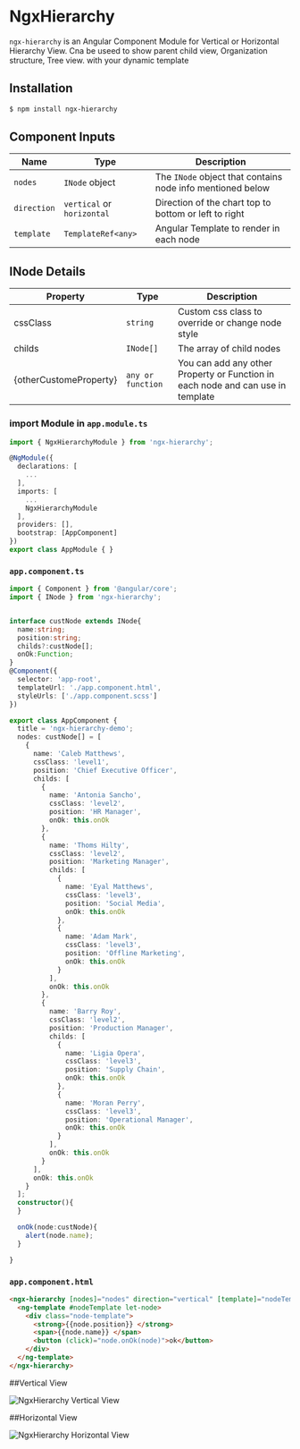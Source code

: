 # NgxHierarchy

`ngx-hierarchy` is an Angular Component Module for Vertical or Horizontal Hierarchy View. Cna be useed to show parent child view, Organization structure, Tree view. with your dynamic template

## Installation

```sh
$ npm install ngx-hierarchy
```


## Component Inputs

|Name|Type|Description
|---|---|---|
|`nodes`|`INode` object|The `INode` object that contains node info mentioned below
|`direction`|`vertical` or `horizontal`| Direction of the chart top to bottom or left to right
|`template`|`TemplateRef<any>`| Angular Template to render in each node

## INode Details

|Property|Type|Description
|---|---|---
|cssClass|`string`|Custom css class to override or change node style
|childs|`INode[]`|The array of child nodes
|{otherCustomeProperty}|`any or function`|You can add any other Property or Function in each node and can use in template


### import Module in `app.module.ts`


```ts
import { NgxHierarchyModule } from 'ngx-hierarchy';
```
```ts
@NgModule({
  declarations: [
    ...
  ],
  imports: [
    ...
    NgxHierarchyModule
  ],
  providers: [],
  bootstrap: [AppComponent]
})
export class AppModule { }

```

### `app.component.ts`

```ts
import { Component } from '@angular/core';
import { INode } from 'ngx-hierarchy';


interface custNode extends INode{
  name:string;
  position:string;
  childs?:custNode[];
  onOk:Function;
}
@Component({
  selector: 'app-root',
  templateUrl: './app.component.html',
  styleUrls: ['./app.component.scss']
})

export class AppComponent {
  title = 'ngx-hierarchy-demo';
  nodes: custNode[] = [
    {
      name: 'Caleb Matthews',
      cssClass: 'level1',
      position: 'Chief Executive Officer',
      childs: [
        {
          name: 'Antonia Sancho',
          cssClass: 'level2',
          position: 'HR Manager',
          onOk: this.onOk
        },
        {
          name: 'Thoms Hilty',
          cssClass: 'level2',
          position: 'Marketing Manager',
          childs: [
            {
              name: 'Eyal Matthews',
              cssClass: 'level3',
              position: 'Social Media',
              onOk: this.onOk
            },
            {
              name: 'Adam Mark',
              cssClass: 'level3',
              position: 'Offline Marketing',
              onOk: this.onOk
            }
          ],
          onOk: this.onOk
        },
        {
          name: 'Barry Roy',
          cssClass: 'level2',
          position: 'Production Manager',
          childs: [
            {
              name: 'Ligia Opera',
              cssClass: 'level3',
              position: 'Supply Chain',
              onOk: this.onOk
            },
            {
              name: 'Moran Perry',
              cssClass: 'level3',
              position: 'Operational Manager',
              onOk: this.onOk
            }
          ],
          onOk: this.onOk
        }
      ],
      onOk: this.onOk
    }
  ];
  constructor(){
  }

  onOk(node:custNode){
    alert(node.name);
  }

}

```

### `app.component.html`

```html
<ngx-hierarchy [nodes]="nodes" direction="vertical" [template]="nodeTemplate">
  <ng-template #nodeTemplate let-node>
    <div class="node-template">
      <strong>{{node.position}} </strong>
      <span>{{node.name}} </span>
      <button (click)="node.onOk(node)">ok</button>
    </div>
  </ng-template>
</ngx-hierarchy>
```


##Vertical View

![NgxHierarchy Vertical View](https://raw.githubusercontent.com/rushik1992/ngx-hierarchy/master/projects/ngx-hierarchy/VerticalView.png)

##Horizontal View

![NgxHierarchy Horizontal View](https://raw.githubusercontent.com/rushik1992/ngx-hierarchy/master/projects/ngx-hierarchy/HorizontalView.png)